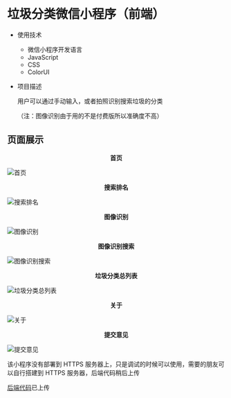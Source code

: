 # 垃圾分类微信小程序（前端）

- 使用技术

  - 微信小程序开发语言
  - JavaScript
  - CSS
  - ColorUI

- 项目描述

  用户可以通过手动输入，或者拍照识别搜索垃圾的分类

  （注：图像识别由于用的不是付费版所以准确度不高）

## 页面展示

<center><b>首页</b></center>

![首页](/mkimg/首页.png)

<center><b>搜索排名</b></center>

![搜索排名](/mkimg/搜索排名.png)

<center><b>图像识别</b></center>

![图像识别](/mkimg/图像识别.png)

<center><b>图像识别搜索</b></center>

![图像识别搜索](/mkimg/图像识别搜索.png)

<center><b>垃圾分类总列表</b></center>

![垃圾分类总列表](/mkimg/垃圾分类总列表.png)

<center><b>关于</b></center>

![关于](/mkimg/关于.png)

<center><b>提交意见</b></center>

![提交意见](/mkimg/提交意见.png)

该小程序没有部署到 HTTPS 服务器上，只是调试的时候可以使用，需要的朋友可以自行搭建到 HTTPS 服务器，后端代码稍后上传

[后端代码](https://github.com/Chentyit/GarbageBackendCode)已上传
